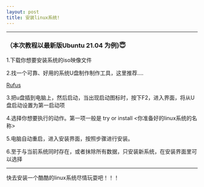 ```yaml
---
layout: post
title: 安装linux系统!
---
```

<hr>



<h3>（本次教程以最新版Ubuntu 21.04 为例)😇</h3>
<p>1.下载你想要安装系统的iso映像文件</p>
<p>2.找一个可靠、好用的系统U盘制作制作工具，这里推荐....</p>
<a href="https:rufus.ie/zh/">Rufus</a>
<p>3.把u盘插到电脑上，然后启动，当出现启动图标时，按下F2，进入界面，将从U盘启动设置为第一启动项</p>
<p>4.选择你想要执行的动作。第一项一般是 try or install <你准备好的linux系统的名称></p>
<p>5.电脑自动重启，进入安装界面，按照步骤进行安装。</p>
<p>6.至于与当前系统同时存在，或者抹除所有数据，只安装新系统，在安装界面里可以选择</p>

<hr>
<p>快去安装一个酷酷的linux系统尽情玩耍吧！！！</p>




